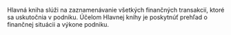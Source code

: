 Hlavná kniha slúži na zaznamenávanie všetkých finančných transakcií, ktoré sa uskutočnia v podniku. Účelom Hlavnej knihy je poskytnúť prehľad o finančnej situácii a výkone podniku.
